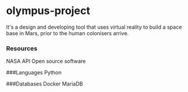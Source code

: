# olympus-project 
It's a design and developing tool that uses virtual reality to build a space base in Mars, prior to the human colonisers arrive.

### Resources
NASA API
Open source software

###Languages
Python

###Databases
Docker 
MariaDB

